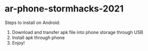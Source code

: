 # ar-phone-stormhacks-2021
Steps to install on Android:
1. Download and transfer apk file into phone storage through USB
2. Install apk through phone
3. Enjoy!
